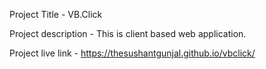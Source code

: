 Project Title - VB.Click

Project description - This is client based web application.

Project live link - https://thesushantgunjal.github.io/vbclick/
